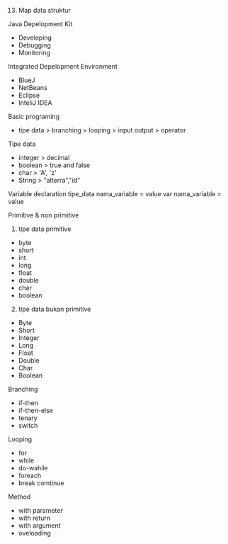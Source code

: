 13. Map data struktur

Java Depelopment Kit
- Developing
- Debugging
- Monitoring

Integrated Depelopment Environment
- BlueJ
- NetBeans
- Eclipse
- InteliJ IDEA

Basic programing
- tipe data > branching > looping > input output > operator

Tipe data
- integer > decimal
- boolean > true and false
- char > 'A', 'z'
- String > "alterra","id"

Variable declaration
tipe_data nama_variable = value
var nama_variable = value

Primitive & non primitive
1. tipe data primitive
- byte
- short
- int
- long
- float
- double
- char
- boolean

2. tipe data bukan primitive
- Byte
- Short
- Integer
- Long
- Float
- Double
- Char
- Boolean

Branching
- if-then
- if-then-else
- tenary
- switch

Looping
- for
- while
- do-wahile
- foreach
- break comtinue

Method
- with parameter
- with return
- with argument
- oveloading

